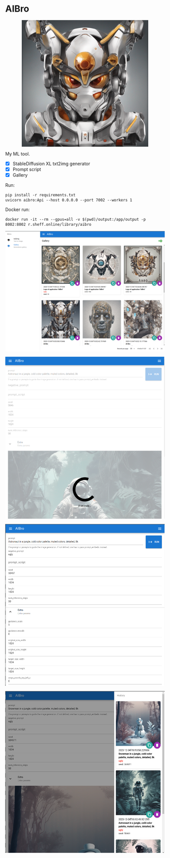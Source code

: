 # AIBro


<p align="center">
    <img width="400" align="center" src="https://raw.githubusercontent.com/sarjsheff/aibro/master/pics/logo.png">
</p>


My ML tool.

- [x] StableDiffusion XL txt2img generator
- [x] Prompt script
- [x] Gallery

Run:

```
pip install -r requirements.txt
uvicorn aibro:Api --host 0.0.0.0 --port 7002 --workers 1
```

Docker run:

```
docker run -it --rm --gpus=all -v $(pwd)/output:/app/output -p 8002:8002 r.sheff.online/library/aibro
```

![screen1](./pics/screen.png)

![screen1](./pics/screen1.png)

![screen2](./pics/screen2.png)

![screen3](./pics/screen3.png)